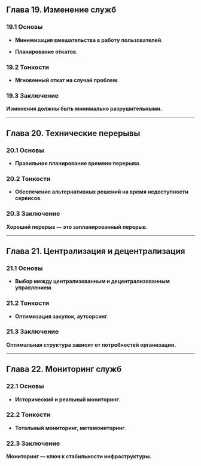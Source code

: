 ## Глава 19. Изменение служб

### 19.1 Основы

- **Минимизация вмешательства в работу пользователей**.

- **Планирование откатов**.


### 19.2 Тонкости

- **Мгновенный откат на случай проблем**.


### 19.3 Заключение

**Изменения должны быть минимально разрушительными.**

---

## Глава 20. Технические перерывы

### 20.1 Основы

- **Правильное планирование времени перерыва**.

### 20.2 Тонкости

- **Обеспечение альтернативных решений на время недоступности сервисов**.

### 20.3 Заключение

**Хороший перерыв — это запланированный перерыв.**

---

## Глава 21. Централизация и децентрализация

### 21.1 Основы

- **Выбор между централизованным и децентрализованным управлением**.

### 21.2 Тонкости

- **Оптимизация закупок, аутсорсинг**.

### 21.3 Заключение

**Оптимальная структура зависит от потребностей организации.**

---

## Глава 22. Мониторинг служб

### 22.1 Основы

- **Исторический и реальный мониторинг**.

### 22.2 Тонкости

- **Тотальный мониторинг, метамониторинг**.

### 22.3 Заключение

**Мониторинг — ключ к стабильности инфраструктуры.**